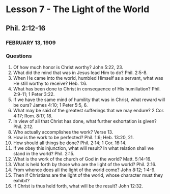 # Lesson 7 - The Light of the World

## Phil. 2:12-16

### FEBRUARY 13, 1909

### Questions

1. Of how much honor is Christ worthy? John 5:22, 23.
2. What did the mind that was in Jesus lead Him to do? Phil. 2:5-8.
3. When He came into the world, humbled Himself as a servant, what was He still worthy to receive? Heb. 1:6.
4. What has been done to Christ in consequence of His humiliation? Phil. 2:9-11; 1 Peter 3:22.
5. If we have the same mind of humility that was in Christ, what reward will be ours? James 4:10; 1 Peter 5:5, 6.
6. What may be said of the greatest sufferings that we may endure? 2 Cor. 4:17; Rom. 8:17, 18.
7. In view of all that Christ has done, what further exhortation is given? Phil. 2:12.
8. Who actually accomplishes the work? Verse 13.
9. How is the work to be perfected? Phil. 1:6; Heb. 13:20, 21.
10. How should all things be done? Phil. 2:14; 1 Cor. 16:14.
11. If we obey this injunction, what will result? In what relation shall we stand in the world? Phil. 2:15.
12. What is the work of the church of God in the world? Matt. 5:14-16.
13. What is held forth by those who are the light of the world? Phil. 2:16.
14. From whence does all the light of the world come? John 8:12; 1:4-9.
15. Then if Christians are the light of the world, whose character must they exhibit?
16. If Christ is thus held forth, what will be the result? John 12:32.